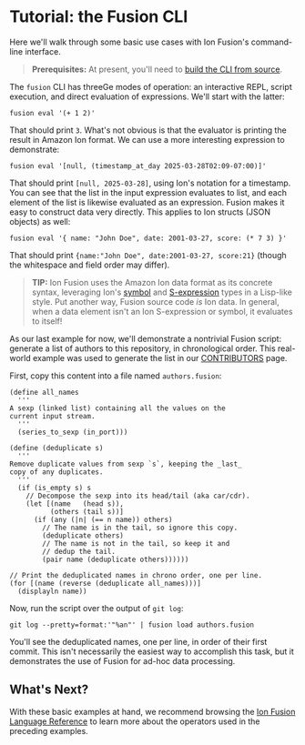 <!-- Copyright Ion Fusion contributors. All rights reserved. -->
<!-- SPDX-License-Identifier: Apache-2.0 -->

# Tutorial: the Fusion CLI

Here we'll walk through some basic use cases with Ion Fusion's command-line interface.

> **Prerequisites:** At present, you'll need to [build the CLI from source](howto_build.html).

The `fusion` CLI has threeGe modes of operation: an interactive REPL, script execution, and direct
evaluation of expressions. We'll start with the latter:

    fusion eval '(+ 1 2)'

That should print `3`.  What's not obvious is that the evaluator is printing the result in
Amazon Ion format.  We can use a more interesting expression to demonstrate:

    fusion eval '[null, (timestamp_at_day 2025-03-28T02:09-07:00)]'

That should print `[null, 2025-03-28]`, using Ion's notation for a timestamp. You can see that the
list in the input expression evaluates to list, and each element of the list is likewise evaluated
as an expression. Fusion makes it easy to construct data very directly. This applies to Ion structs
(JSON objects) as well:

    fusion eval '{ name: "John Doe", date: 2001-03-27, score: (* 7 3) }'

That should print `{name:"John Doe", date:2001-03-27, score:21}` (though the whitespace and field
order may differ).

> **TIP:**
> Ion Fusion uses the Amazon Ion data format as its concrete syntax, leveraging Ion's [symbol][]
> and [S-expression][sexp] types in a Lisp-like style. Put another way, Fusion source code _is_
> Ion data. In general, when a data element isn't an Ion S-expression or symbol, it evaluates to
> itself!

As our last example for now, we'll demonstrate a nontrivial Fusion script: generate a list of
authors to this repository, in chronological order. This real-world example was used to generate the
list in our [CONTRIBUTORS][] page.

First, copy this content into a file named `authors.fusion`:


    (define all_names
      '''
    A sexp (linked list) containing all the values on the
    current input stream.
      '''
      (series_to_sexp (in_port)))
    
    (define (deduplicate s)
      '''
    Remove duplicate values from sexp `s`, keeping the _last_
    copy of any duplicates.
      '''
      (if (is_empty s) s
        // Decompose the sexp into its head/tail (aka car/cdr).
        (let [(name   (head s)),
              (others (tail s))]
          (if (any (|n| (== n name)) others)
            // The name is in the tail, so ignore this copy.
            (deduplicate others)
            // The name is not in the tail, so keep it and
            // dedup the tail.
            (pair name (deduplicate others))))))
    
    // Print the deduplicated names in chrono order, one per line.
    (for [(name (reverse (deduplicate all_names)))]
      (displayln name))


Now, run the script over the output of `git log`:

    git log --pretty=format:'"%an"' | fusion load authors.fusion

You'll see the deduplicated names, one per line, in order of their first commit. This isn't
necessarily the easiest way to accomplish this task, but it demonstrates the use of Fusion for
ad-hoc data processing.


## What's Next?

With these basic examples at hand, we recommend browsing the
[Ion Fusion Language Reference](fusion.html) to learn more about the operators used in the 
preceding examples.


[CONTRIBUTORS]: https://github.com/ion-fusion/fusion-java/blob/main/CONTRIBUTORS.md
[sexp]:   https://amazon-ion.github.io/ion-docs/docs/spec.html#sexp
[symbol]: https://amazon-ion.github.io/ion-docs/docs/spec.html#symbol
